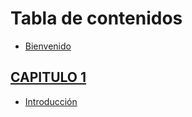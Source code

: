 # Tabla de contenidos

* [Bienvenido](README.md)

## [CAPITULO 1](introduccion/capitulo1.md)

* [Introducción](introduccion/introduccion.md)

